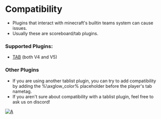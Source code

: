 # Compatibility

* Plugins that interact with minecraft's builtin teams system can cause issues.
* Usually these are scoreboard/tab plugins.

### Supported Plugins:
- [TAB](https://modrinth.com/plugin/tab-was-taken) (both V4 and V5)

### Other Plugins
- If you are using another tablist plugin, you can try to add compatibility by adding the %\axglow_color% placeholder before the player's tab nametag.
- If you aren't sure about compatibility with a tablist plugin, feel free to ask us on discord!

[//]: # ( https://github.com/dgibbs64/discord-banners/blob/master/README.md)
[![A](https://discordapp.com/api/guilds/1130070418150133761/widget.png?style=banner2)](https://dc.artillex-studios.com/)